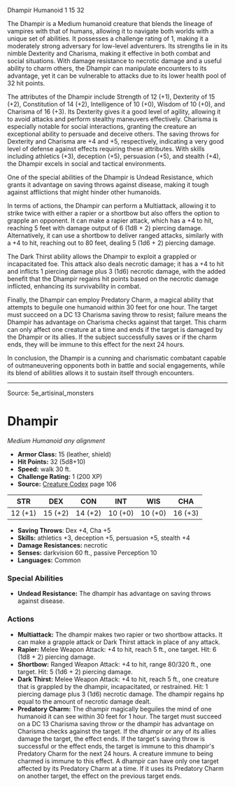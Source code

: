 <MonsterName/>Dhampir</MonsterName>
<CreatureType/>Humanoid</CreatureType>
<CR/>1</CR>
<AC/>15</AC>
<HP/>32</HP>
<summary>The Dhampir is a Medium humanoid creature that blends the lineage of vampires with that of humans, allowing it to navigate both worlds with a unique set of abilities. It possesses a challenge rating of 1, making it a moderately strong adversary for low-level adventurers. Its strengths lie in its nimble Dexterity and Charisma, making it effective in both combat and social situations. With damage resistance to necrotic damage and a useful ability to charm others, the Dhampir can manipulate encounters to its advantage, yet it can be vulnerable to attacks due to its lower health pool of 32 hit points. </summary>

<detail>

The attributes of the Dhampir include Strength of 12 (+1), Dexterity of 15 (+2), Constitution of 14 (+2), Intelligence of 10 (+0), Wisdom of 10 (+0), and Charisma of 16 (+3). Its Dexterity gives it a good level of agility, allowing it to avoid attacks and perform stealthy maneuvers effectively. Charisma is especially notable for social interactions, granting the creature an exceptional ability to persuade and deceive others. The saving throws for Dexterity and Charisma are +4 and +5, respectively, indicating a very good level of defense against effects requiring these attributes. With skills including athletics (+3), deception (+5), persuasion (+5), and stealth (+4), the Dhampir excels in social and tactical environments.

One of the special abilities of the Dhampir is Undead Resistance, which grants it advantage on saving throws against disease, making it tough against afflictions that might hinder other humanoids. 

In terms of actions, the Dhampir can perform a Multiattack, allowing it to strike twice with either a rapier or a shortbow but also offers the option to grapple an opponent. It can make a rapier attack, which has a +4 to hit, reaching 5 feet with damage output of 6 (1d8 + 2) piercing damage. Alternatively, it can use a shortbow to deliver ranged attacks, similarly with a +4 to hit, reaching out to 80 feet, dealing 5 (1d6 + 2) piercing damage.

The Dark Thirst ability allows the Dhampir to exploit a grappled or incapacitated foe. This attack also deals necrotic damage; it has a +4 to hit and inflicts 1 piercing damage plus 3 (1d6) necrotic damage, with the added benefit that the Dhampir regains hit points based on the necrotic damage inflicted, enhancing its survivability in combat.

Finally, the Dhampir can employ Predatory Charm, a magical ability that attempts to beguile one humanoid within 30 feet for one hour. The target must succeed on a DC 13 Charisma saving throw to resist; failure means the Dhampir has advantage on Charisma checks against that target. This charm can only affect one creature at a time and ends if the target is damaged by the Dhampir or its allies. If the subject successfully saves or if the charm ends, they will be immune to this effect for the next 24 hours.

In conclusion, the Dhampir is a cunning and charismatic combatant capable of outmaneuvering opponents both in battle and social engagements, while its blend of abilities allows it to sustain itself through encounters.</detail>



---

Source: 5e_artisinal_monsters

# Dhampir

*Medium* *Humanoid* *any alignment*

- **Armor Class:** 15 (leather, shield)
- **Hit Points:** 32 (5d8+10)
- **Speed:** walk 30 ft.
- **Challenge Rating:** 1 (200 XP)
- **Source:** [Creature Codex](https://koboldpress.com/kpstore/product/creature-codex-for-5th-edition-dnd) page 106

| STR | DEX | CON | INT | WIS | CHA |
| --- | --- | --- | --- | --- | --- |
| 12 (+1) | 15 (+2) | 14 (+2) | 10 (+0) | 10 (+0) | 16 (+3) |

- **Saving Throws**: Dex +4, Cha +5
- **Skills:** athletics +3, deception +5, persuasion +5, stealth +4
- **Damage Resistances:** necrotic
- **Senses:** darkvision 60 ft., passive Perception 10
- **Languages:** Common

### Special Abilities

- **Undead Resistance:** The dhampir has advantage on saving throws against disease.

### Actions

- **Multiattack:** The dhampir makes two rapier or two shortbow attacks. It can make a grapple attack or Dark Thirst attack in place of any attack.
- **Rapier:** Melee Weapon Attack: +4 to hit, reach 5 ft., one target. Hit: 6 (1d8 + 2) piercing damage.
- **Shortbow:** Ranged Weapon Attack: +4 to hit, range 80/320 ft., one target. Hit: 5 (1d6 + 2) piercing damage.
- **Dark Thirst:** Melee Weapon Attack: +4 to hit, reach 5 ft., one creature that is grappled by the dhampir, incapacitated, or restrained. Hit: 1 piercing damage plus 3 (1d6) necrotic damage. The dhampir regains hp equal to the amount of necrotic damage dealt.
- **Predatory Charm:** The dhampir magically beguiles the mind of one humanoid it can see within 30 feet for 1 hour. The target must succeed on a DC 13 Charisma saving throw or the dhampir has advantage on Charisma checks against the target. If the dhampir or any of its allies damage the target, the effect ends. If the target's saving throw is successful or the effect ends, the target is immune to this dhampir's Predatory Charm for the next 24 hours. A creature immune to being charmed is immune to this effect. A dhampir can have only one target affected by its Predatory Charm at a time. If it uses its Predatory Charm on another target, the effect on the previous target ends.




